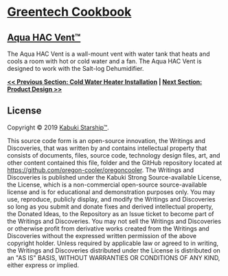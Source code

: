 # [Greentech Cookbook](../readme.md)

## [Aqua HAC Vent™](./)

The Aqua HAC Vent is a wall-mount vent with water tank that heats and cools a room with hot or cold water and a fan. The Aqua HAC Vent is designed to work with the Salt-log Dehumidifier.

**[<< Previous Section: Cold Water Heater Installation](../cold_water_heater/installation) | [Next Section: Product Design >>](./product_design)**

## License

Copyright © 2019 [Kabuki Starship™](kabukistarship.com).

This source code form is an open-source innovation, the Writings and Discoveries, that was written by and contains intellectual property that consists of documents, files, source code, technology design files, art, and other content contained this file, folder and the GitHub repository located at <https://github.com/oregon-cooler/oregoncooler>. The Writings and Discoveries is published under the Kabuki Strong Source-available License, the License, which is a non-commercial open-source source-available license and is for educational and demonstration purposes only. You may use, reproduce, publicly display, and modify the Writings and Discoveries so long as you submit and donate fixes and derived intellectual property, the Donated Ideas, to the Repository as an Issue ticket to become part of the Writings and Discoveries. You may not sell the Writings and Discoveries or otherwise profit from derivative works created from the Writings and Discoveries without the expressed written permission of the above copyright holder. Unless required by applicable law or agreed to in writing, the Writings and Discoveries distributed under the License is distributed on an "AS IS" BASIS, WITHOUT WARRANTIES OR CONDITIONS OF ANY KIND, either express or implied.
